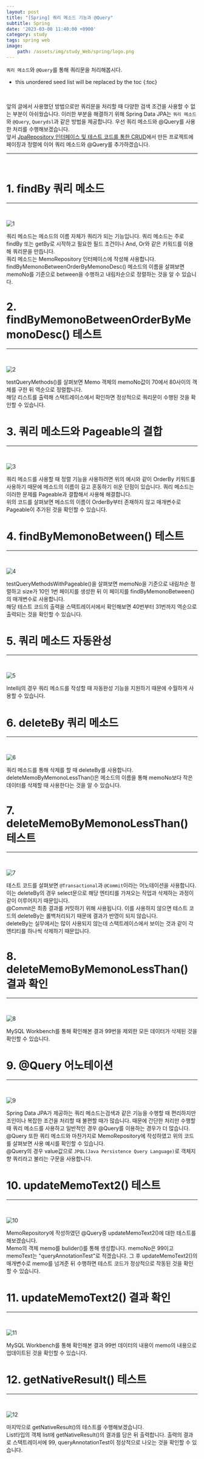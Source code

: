 ```yaml
---
layout: post
title: "[Spring] 쿼리 메소드 기능과 @Query"
subtitle: Spring
date: '2023-03-08 11:40:00 +0900'
category: study
tags: spring web
image:
    path: /assets/img/study_Web/spring/logo.png
---
```


`쿼리 메소드`와 `@Query`를 통해 쿼리문을 처리해봅시다.

<!--more-->

* this unordered seed list will be replaced by the toc
{:toc}
<br>

앞의 글에서 사용했던 방법으로만 쿼리문을 처리할 때 다양한 검색 조건을 사용할 수 없는 부분이 아쉬웠습니다. 이러한 부분을 해결하기 위해 Spring Data JPA는 `쿼리 메소드`와 `@Query`, `Querydsl`과 같은 방법을 제공합니다. 우선 쿼리 메소드와 @Query를 사용한 처리를 수행해보겠습니다.<br>
앞서 [JpaRepository 인터페이스 및 테스트 코드를 통한 CRUD](https://heesung98.github.io/study/Spring-_Spring_Data_JPA%EB%A5%BC_%EC%9D%B4%EC%9A%A9%ED%95%98%EB%8A%94_%ED%94%84%EB%A1%9C%EC%A0%9D%ED%8A%B8_%EC%83%9D%EC%84%B1%ED%95%98%EA%B8%B0.html)에서 만든 프로젝트에 페이징과 정렬에 이어 쿼리 메소드와 @Query를 추가하겠습니다.<br>

---
<br>

# 1. findBy 쿼리 메소드
---
<br>

![1](/assets/img/study_Web/spring/2023-03-08-[Spring]_쿼리_메소드_기능과_@Query/1.PNG)
<br>

쿼리 메소드는 메소드의 이름 자체가 쿼리가 되는 기능입니다. 쿼리 메소드는 주로 findBy 또는 getBy로 시작하고 필요한 필드 조건이나 And, Or와 같은 키워드를 이용해 쿼리문을 만듭니다.<br>
쿼리 메소드는 MemoRepository 인터페이스에 작성해 사용합니다. <br>
findByMemonoBetweenOrderByMemonoDesc() 메소드의 이름을 살펴보면 memoNo를 기준으로 between을 수행하고 내림차순으로 정렬하는 것을 알 수 있습니다.<br>

# 2. findByMemonoBetweenOrderByMemonoDesc() 테스트
---
<br>

![2](/assets/img/study_Web/spring/2023-03-08-[Spring]_쿼리_메소드_기능과_@Query/2.PNG)
<br>

testQueryMethods()를 살펴보면 Memo 객체의 memoNo값이 70에서 80사이의 객체를 구한 뒤 역순으로 정렬합니다.<br>
해당 리스트를 출력해 스택트레이스에서 확인하면 정상적으로 쿼리문이 수행된 것을 확인할 수 있습니다.<br>

# 3. 쿼리 메소드와 Pageable의 결합
---
<br>

![3](/assets/img/study_Web/spring/2023-03-08-[Spring]_쿼리_메소드_기능과_@Query/3.PNG)
<br>

쿼리 메소드를 사용할 때 정렬 기능을 사용하려면 위의 예시와 같이 OrderBy 키워드를 사용하기 때문에 메소드의 이름이 길고 혼동하기 쉬운 단점이 있습니다. 쿼리 메소드는 이러한 문제를 Pageable과 결합해서 사용해 해결합니다.<br>
위의 코드를 살펴보면 메소드의 이름이 OrderBy부터 존재하지 않고 매개변수로 Pageable이 추가된 것을 확인할 수 있습니다.<br>


# 4. findByMemonoBetween() 테스트
---
<br>

![4](/assets/img/study_Web/spring/2023-03-08-[Spring]_쿼리_메소드_기능과_@Query/4.PNG)
<br>

testQueryMethodsWithPageable()을 살펴보면 memoNo을 기준으로 내림차순 정렬하고 size가 10인 1번 페이지를 생성한 뒤 이 페이지를 findByMemonoBetween()의 매개변수로 사용합니다.<br>
해당 테스트 코드의 출력을 스택트레이서에서 확인해보면 40번부터 31번까지 역순으로 출력되는 것을 확인할 수 있습니다.<br>

# 5. 쿼리 메소드 자동완성
---
<br>

![5](/assets/img/study_Web/spring/2023-03-08-[Spring]_쿼리_메소드_기능과_@Query/5.PNG)
<br>

Intellij의 경우 쿼리 메소드를 작성할 때 자동완성 기능을 지원하기 때문에 수월하게 사용할 수 있습니다.<br>

# 6. deleteBy 쿼리 메소드
---
<br>

![6](/assets/img/study_Web/spring/2023-03-08-[Spring]_쿼리_메소드_기능과_@Query/6.PNG)
<br>

쿼리 메소드를 통해 삭제를 할 때 deleteBy를 사용합니다.<br>
deleteMemoByMemonoLessThan()은 메소드의 이름을 통해 memoNo보다 작은 데이터를 삭제할 때 사용한다는 것을 알 수 있습니다.


# 7. deleteMemoByMemonoLessThan() 테스트
---
<br>

![7](/assets/img/study_Web/spring/2023-03-08-[Spring]_쿼리_메소드_기능과_@Query/7.PNG)
<br>

테스트 코드를 살펴보면 `@Transactional`과 `@Commit`이라는 어노테이션을 사용합니다.<br>
이는 deleteBy의 경우 select문으로 해당 엔티티를 가져오는 작업과 삭제하는 과정이 같이 이루어지기 때문입니다.<br>
@Commit은 최종 결과를 커밋하기 위해 사용됩니다. 이를 사용하지 않으면 테스트 코드의 deleteBy는 롤백처리되기 때문에 결과가 반영이 되지 않습니다.<br>
deleteBy는 실무에서는 많이 사용되지 않는데 스택트레이스에서 보이는 것과 같이 각 엔티티를 하나씩 삭제하기 때문입니다.<br>

# 8. deleteMemoByMemonoLessThan() 결과 확인
---
<br>

![8](/assets/img/study_Web/spring/2023-03-08-[Spring]_쿼리_메소드_기능과_@Query/8.PNG)
<br>

MySQL Workbench를 통해 확인해본 결과 99번을 제외한 모든 데이터가 삭제된 것을 확인할 수 있습니다.<br>

# 9. @Query 어노테이션
---
<br>

![9](/assets/img/study_Web/spring/2023-03-08-[Spring]_쿼리_메소드_기능과_@Query/9.PNG)
<br>

Spring Data JPA가 제공하는 쿼리 메소드는검색과 같은 기능을 수행할 때 편리하지만 조인이나 복잡한 조건을 처리할 때 불편할 때가 많습니다. 때문에 간단한 처리만 수행할 때 쿼리 메소드를 사용하고 일반적인 경우 @Query를 이용하는 경우가 더 많습니다.<br>
@Query 또한 쿼리 메소드와 마찬가지로 MemoRepository에 작성하였고 위의 코드를 살펴보면 사용 예시를 확인할 수 있습니다.<br>
@Query의 경우 value값으로 `JPQL(Java Persistence Query Language)`로 객체지향 쿼리라고 불리는 구문을 사용합니다.<br>

# 10. updateMemoText2() 테스트
---
<br>

![10](/assets/img/study_Web/spring/2023-03-08-[Spring]_쿼리_메소드_기능과_@Query/10.PNG)
<br>

MemoRepository에 작성하였던 @Query중 updateMemoText2()에 대한 테스트를 해보겠습니다.<br>
Memo의 객체 memo를 bulider()를 통해 생성합니다. memoNo은 99이고 memoText는 "queryAnnotationTest"로 적겠습니다. 그 후 updateMemoText2()의 매개변수로 memo를 넘겨준 뒤 수행하면 테스트 코드가 정상적으로 작동된 것을 확인할 수 있습니다.<br>

# 11.  updateMemoText2() 결과 확인
---
<br>

![11](/assets/img/study_Web/spring/2023-03-08-[Spring]_쿼리_메소드_기능과_@Query/11.PNG)
<br>

MySQL Workbench를 통해 확인해본 결과 99번 데이터의 내용이 memo의 내용으로 업데이트된 것을 확인할 수 있습니다.<br>

# 12. getNativeResult() 테스트
---
<br>

![12](/assets/img/study_Web/spring/2023-03-08-[Spring]_쿼리_메소드_기능과_@Query/12.PNG)
<br>

마지막으로 getNativeResult()의 테스트를 수행해보겠습니다.<br>
List타입의 객체 list에 getNativeResult()의 결과를 담은 뒤 출력합니다. 출력의 결과로 스택트레이서에 99, queryAnnotationTest이 정상적으로 나오는 것을 확인할 수 있습니다.<br>
